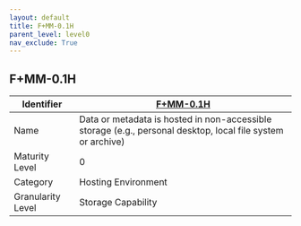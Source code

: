 ```yaml
---
layout: default
title: F+MM-0.1H
parent_level: level0
nav_exclude: True
---
```


## F+MM-0.1H

| Identifier | [F+MM-0.1H](https://github.com/FAIRplus/Data-Maturity/edit/v0.3/docs/_indicators/2.F+MM-0.1H.md) |
| --------- | ----------|
| Name | Data or metadata is hosted in non-accessible  storage (e.g., personal desktop, local file system or archive) |
| Maturity Level | 0 |
| Category | Hosting Environment |
| Granularity Level | Storage Capability |
